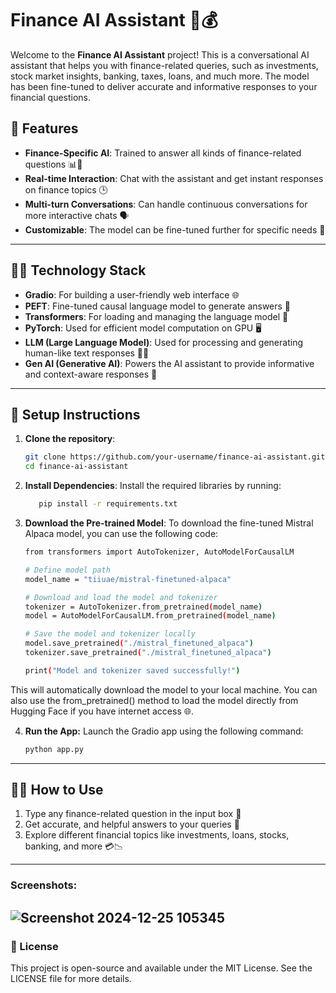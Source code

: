 # Finance AI Assistant 🤖💰

Welcome to the **Finance AI Assistant** project! This is a conversational AI assistant that helps you with finance-related queries, such as investments, stock market insights, banking, taxes, loans, and much more. The model has been fine-tuned to deliver accurate and informative responses to your financial questions.

## 🚀 Features
- **Finance-Specific AI**: Trained to answer all kinds of finance-related questions 📊💸
- **Real-time Interaction**: Chat with the assistant and get instant responses on finance topics 🕒
- **Multi-turn Conversations**: Can handle continuous conversations for more interactive chats 🗣️
- **Customizable**: The model can be fine-tuned further for specific needs 🎯
  
---

## 🧑‍💻 Technology Stack
- **Gradio**: For building a user-friendly web interface 🌐
- **PEFT**: Fine-tuned causal language model to generate answers 🤖
- **Transformers**: For loading and managing the language model 🔄
- **PyTorch**: Used for efficient model computation on GPU 🖥️
- **LLM (Large Language Model)**: Used for processing and generating human-like text responses 🤖🧠
- **Gen AI (Generative AI)**: Powers the AI assistant to provide informative and context-aware responses 🌱
  
---

## 🔧 Setup Instructions
1. **Clone the repository**:
   ```bash
   git clone https://github.com/your-username/finance-ai-assistant.git
   cd finance-ai-assistant
   
2. **Install Dependencies**: Install the required libraries by running:
   ```bash
      pip install -r requirements.txt

3. **Download the Pre-trained Model**: To download the fine-tuned Mistral Alpaca model, you can use the following code:
   ```bash
   from transformers import AutoTokenizer, AutoModelForCausalLM

   # Define model path
   model_name = "tiiuae/mistral-finetuned-alpaca"

   # Download and load the model and tokenizer
   tokenizer = AutoTokenizer.from_pretrained(model_name)
   model = AutoModelForCausalLM.from_pretrained(model_name)

   # Save the model and tokenizer locally
   model.save_pretrained("./mistral_finetuned_alpaca")
   tokenizer.save_pretrained("./mistral_finetuned_alpaca")

   print("Model and tokenizer saved successfully!")

This will automatically download the model to your local machine. You can also use the from_pretrained() method to load the model directly from Hugging Face if you have internet access 🌐.

4. **Run the App:** Launch the Gradio app using the following command:

   ```bash
   python app.py
---

## 🧑‍🎓 How to Use
1. Type any finance-related question in the input box 💬
2. Get accurate, and helpful answers to your queries 🎯
3. Explore different financial topics like investments, loans, stocks, banking, and more 💳📉

---
### Screenshots:
![Screenshot 2024-12-25 105345](https://github.com/user-attachments/assets/a8944000-d4b4-4bf6-8414-b88df190c79b)
---
### 📜 License
This project is open-source and available under the MIT License. See the LICENSE file for more details.







